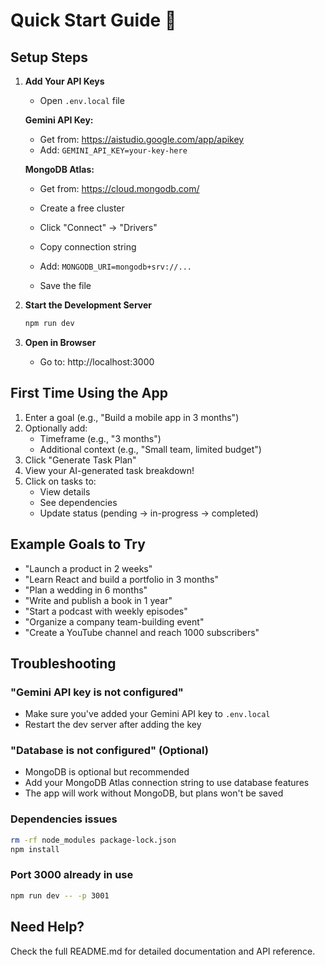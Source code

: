 # Quick Start Guide 🚀

## Setup Steps

1. **Add Your API Keys**

   - Open `.env.local` file

   **Gemini API Key:**

   - Get from: https://aistudio.google.com/app/apikey
   - Add: `GEMINI_API_KEY=your-key-here`

   **MongoDB Atlas:**

   - Get from: https://cloud.mongodb.com/
   - Create a free cluster
   - Click "Connect" → "Drivers"
   - Copy connection string
   - Add: `MONGODB_URI=mongodb+srv://...`

   - Save the file

2. **Start the Development Server**

   ```bash
   npm run dev
   ```

3. **Open in Browser**
   - Go to: http://localhost:3000

## First Time Using the App

1. Enter a goal (e.g., "Build a mobile app in 3 months")
2. Optionally add:
   - Timeframe (e.g., "3 months")
   - Additional context (e.g., "Small team, limited budget")
3. Click "Generate Task Plan"
4. View your AI-generated task breakdown!
5. Click on tasks to:
   - View details
   - See dependencies
   - Update status (pending → in-progress → completed)

## Example Goals to Try

- "Launch a product in 2 weeks"
- "Learn React and build a portfolio in 3 months"
- "Plan a wedding in 6 months"
- "Write and publish a book in 1 year"
- "Start a podcast with weekly episodes"
- "Organize a company team-building event"
- "Create a YouTube channel and reach 1000 subscribers"

## Troubleshooting

### "Gemini API key is not configured"

- Make sure you've added your Gemini API key to `.env.local`
- Restart the dev server after adding the key

### "Database is not configured" (Optional)

- MongoDB is optional but recommended
- Add your MongoDB Atlas connection string to use database features
- The app will work without MongoDB, but plans won't be saved

### Dependencies issues

```bash
rm -rf node_modules package-lock.json
npm install
```

### Port 3000 already in use

```bash
npm run dev -- -p 3001
```

## Need Help?

Check the full README.md for detailed documentation and API reference.
